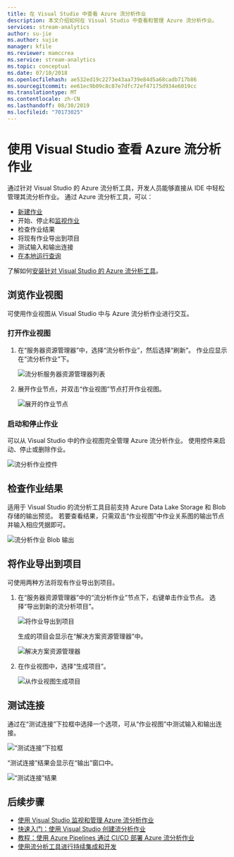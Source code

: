 ```yaml
---
title: 在 Visual Studio 中查看 Azure 流分析作业
description: 本文介绍如何在 Visual Studio 中查看和管理 Azure 流分析作业。
services: stream-analytics
author: su-jie
ms.author: sujie
manager: kfile
ms.reviewer: mamccrea
ms.service: stream-analytics
ms.topic: conceptual
ms.date: 07/10/2018
ms.openlocfilehash: ae532ed19c2273e43aa739e84d5a68cadb717b86
ms.sourcegitcommit: ee61ec9b09c8c87e7dfc72ef47175d934e6019cc
ms.translationtype: MT
ms.contentlocale: zh-CN
ms.lasthandoff: 08/30/2019
ms.locfileid: "70173025"
---
```

# <a name="use-visual-studio-to-view-azure-stream-analytics-jobs"></a>使用 Visual Studio 查看 Azure 流分析作业

通过针对 Visual Studio 的 Azure 流分析工具，开发人员能够直接从 IDE 中轻松管理其流分析作业。 通过 Azure 流分析工具，可以：
- [新建作业](stream-analytics-quick-create-vs.md)
- 开始、停止和[监视作业](stream-analytics-monitor-jobs-use-vs.md)
- 检查作业结果
- 将现有作业导出到项目
- 测试输入和输出连接
- [在本地运行查询](stream-analytics-vs-tools-local-run.md)

了解如何[安装针对 Visual Studio 的 Azure 流分析工具](stream-analytics-tools-for-visual-studio-install.md)。

## <a name="explore-the-job-view"></a>浏览作业视图

可使用作业视图从 Visual Studio 中与 Azure 流分析作业进行交互。

### <a name="open-the-job-view"></a>打开作业视图

1. 在“服务器资源管理器”中，选择“流分析作业”，然后选择“刷新”。 作业应显示在“流分析作业”下。

    ![流分析服务器资源管理器列表](./media/stream-analytics-vs-tools/stream-analytics-tools-for-vs-list-jobs-01.png)



2. 展开作业节点，并双击“作业视图”节点打开作业视图。
    
   ![展开的作业节点](./media/stream-analytics-vs-tools/stream-analytics-tools-for-vs-job-view-01.png)

### <a name="start-and-stop-jobs"></a>启动和停止作业

可以从 Visual Studio 中的作业视图完全管理 Azure 流分析作业。 使用控件来启动、停止或删除作业。
    
   ![流分析作业控件](./media/stream-analytics-vs-tools/azure-stream-analytics-job-view-controls.png)


## <a name="check-job-results"></a>检查作业结果

适用于 Visual Studio 的流分析工具目前支持 Azure Data Lake Storage 和 Blob 存储的输出预览。 若要查看结果，只需双击“作业视图”中作业关系图的输出节点并输入相应凭据即可。

   ![流分析作业 Blob 输出](./media/stream-analytics-vs-tools/stream-analytics-blob-preview.png)


## <a name="export-jobs-to-a-project"></a>将作业导出到项目

可使用两种方法将现有作业导出到项目。

1. 在“服务器资源管理器”中的“流分析作业”节点下，右键单击作业节点。 选择“导出到新的流分析项目”。
    
   ![将作业导出到项目](./media/stream-analytics-vs-tools/stream-analytics-tools-for-vs-export-job-01.png)
    
    生成的项目会显示在“解决方案资源管理器”中。
    
   ![解决方案资源管理器](./media/stream-analytics-vs-tools/stream-analytics-tools-for-vs-export-job-02.png)

2. 在作业视图中，选择“生成项目”。
    
   ![从作业视图生成项目](./media/stream-analytics-vs-tools/stream-analytics-tools-for-vs-export-job-03.png)

## <a name="test-connections"></a>测试连接

通过在“测试连接”下拉框中选择一个选项，可从“作业视图”中测试输入和输出连接。

   ![“测试连接”下拉框](./media/stream-analytics-vs-tools/stream-analytics-test-connection-dropdown.png)

“测试连接”结果会显示在“输出”窗口中。

   ![“测试连接”结果](./media/stream-analytics-vs-tools/stream-analytics-test-connection-results.png)

## <a name="next-steps"></a>后续步骤

* [使用 Visual Studio 监视和管理 Azure 流分析作业](stream-analytics-monitor-jobs-use-vs.md)
* [快速入门：使用 Visual Studio 创建流分析作业](stream-analytics-quick-create-vs.md)
* [教程：使用 Azure Pipelines 通过 CI/CD 部署 Azure 流分析作业](stream-analytics-tools-visual-studio-cicd-vsts.md)
* [使用流分析工具进行持续集成和开发](stream-analytics-tools-for-visual-studio-cicd.md)

